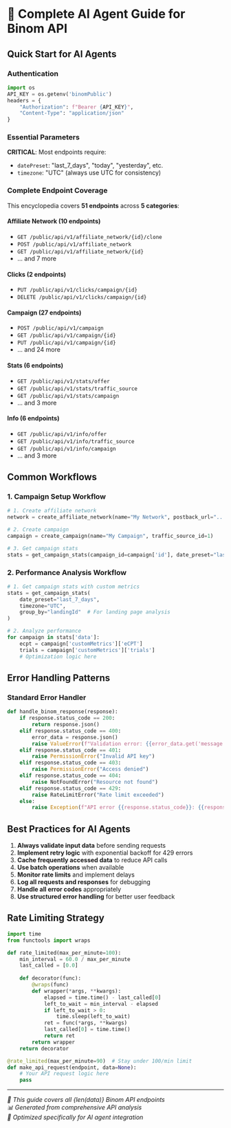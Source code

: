 # 🤖 Complete AI Agent Guide for Binom API

## Quick Start for AI Agents

### Authentication
```python
import os
API_KEY = os.getenv('binomPublic')
headers = {
    "Authorization": f"Bearer {API_KEY}",
    "Content-Type": "application/json"
}
```

### Essential Parameters
**CRITICAL**: Most endpoints require:
- `datePreset`: "last_7_days", "today", "yesterday", etc.
- `timezone`: "UTC" (always use UTC for consistency)

### Complete Endpoint Coverage
This encyclopedia covers **51 endpoints** across **5 categories**:

#### Affiliate Network (10 endpoints)
- `GET /public/api/v1/affiliate_network/{id}/clone`
- `POST /public/api/v1/affiliate_network`
- `GET /public/api/v1/affiliate_network/{id}`
- ... and 7 more

#### Clicks (2 endpoints)
- `PUT /public/api/v1/clicks/campaign/{id}`
- `DELETE /public/api/v1/clicks/campaign/{id}`

#### Campaign (27 endpoints)
- `POST /public/api/v1/campaign`
- `GET /public/api/v1/campaign/{id}`
- `PUT /public/api/v1/campaign/{id}`
- ... and 24 more

#### Stats (6 endpoints)
- `GET /public/api/v1/stats/offer`
- `GET /public/api/v1/stats/traffic_source`
- `GET /public/api/v1/stats/campaign`
- ... and 3 more

#### Info (6 endpoints)
- `GET /public/api/v1/info/offer`
- `GET /public/api/v1/info/traffic_source`
- `GET /public/api/v1/info/campaign`
- ... and 3 more


## Common Workflows

### 1. Campaign Setup Workflow
```python
# 1. Create affiliate network
network = create_affiliate_network(name="My Network", postback_url="...")

# 2. Create campaign
campaign = create_campaign(name="My Campaign", traffic_source_id=1)

# 3. Get campaign stats
stats = get_campaign_stats(campaign_id=campaign['id'], date_preset="last_7_days")
```

### 2. Performance Analysis Workflow
```python
# 1. Get campaign stats with custom metrics
stats = get_campaign_stats(
    date_preset="last_7_days",
    timezone="UTC",
    group_by="landingId"  # For landing page analysis
)

# 2. Analyze performance
for campaign in stats['data']:
    ecpt = campaign['customMetrics']['eCPT']
    trials = campaign['customMetrics']['trials']
    # Optimization logic here
```

## Error Handling Patterns

### Standard Error Handler
```python
def handle_binom_response(response):
    if response.status_code == 200:
        return response.json()
    elif response.status_code == 400:
        error_data = response.json()
        raise ValueError(f"Validation error: {{error_data.get('message', 'Unknown error')}}")
    elif response.status_code == 401:
        raise PermissionError("Invalid API key")
    elif response.status_code == 403:
        raise PermissionError("Access denied")
    elif response.status_code == 404:
        raise NotFoundError("Resource not found")
    elif response.status_code == 429:
        raise RateLimitError("Rate limit exceeded")
    else:
        raise Exception(f"API error {{response.status_code}}: {{response.text}}")
```

## Best Practices for AI Agents

1. **Always validate input data** before sending requests
2. **Implement retry logic** with exponential backoff for 429 errors
3. **Cache frequently accessed data** to reduce API calls
4. **Use batch operations** when available
5. **Monitor rate limits** and implement delays
6. **Log all requests and responses** for debugging
7. **Handle all error codes** appropriately
8. **Use structured error handling** for better user feedback

## Rate Limiting Strategy

```python
import time
from functools import wraps

def rate_limited(max_per_minute=100):
    min_interval = 60.0 / max_per_minute
    last_called = [0.0]
    
    def decorator(func):
        @wraps(func)
        def wrapper(*args, **kwargs):
            elapsed = time.time() - last_called[0]
            left_to_wait = min_interval - elapsed
            if left_to_wait > 0:
                time.sleep(left_to_wait)
            ret = func(*args, **kwargs)
            last_called[0] = time.time()
            return ret
        return wrapper
    return decorator

@rate_limited(max_per_minute=90)  # Stay under 100/min limit
def make_api_request(endpoint, data=None):
    # Your API request logic here
    pass
```

---

*🎯 This guide covers all {len(data)} Binom API endpoints*  
*📊 Generated from comprehensive API analysis*  
*🤖 Optimized specifically for AI agent integration*
